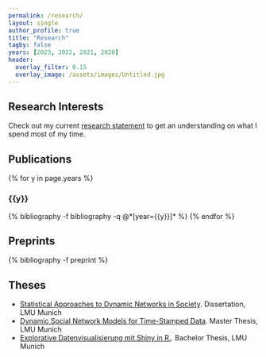 ```yaml
---
permalink: /research/
layout: single
author_profile: true
title: "Research"
tagby: false
years: [2023, 2022, 2021, 2020]
header:
  overlay_filter: 0.15
  overlay_image: /assets/images/Untitled.jpg
---
```


## Research Interests

Check out my current <a href="/assets/pdf/rs_cornelius_fritz.pdf" target="_blank">research statement</a> to get an understanding on what I spend most of my time.

## Publications

{% for y in page.years %}
  <h3  id="{{y}}" class="pubyear">{{y}}</h3>
  {% bibliography -f bibliography -q @*[year={{y}}]* %}
{% endfor %}

## Preprints

{% bibliography -f preprint %}

## Theses

-   [Statistical Approaches to Dynamic Networks in Society](https://edoc.ub.uni-muenchen.de/30395/). Dissertation, LMU Munich
-   [Dynamic Social Network Models for Time-Stamped Data](https://epub.ub.uni-muenchen.de/60292/). Master Thesis, LMU Munich
-   [Explorative Datenvisualisierung mit Shiny in R.](https://epub.ub.uni-muenchen.de/29575/). Bachelor Thesis, LMU Munich
